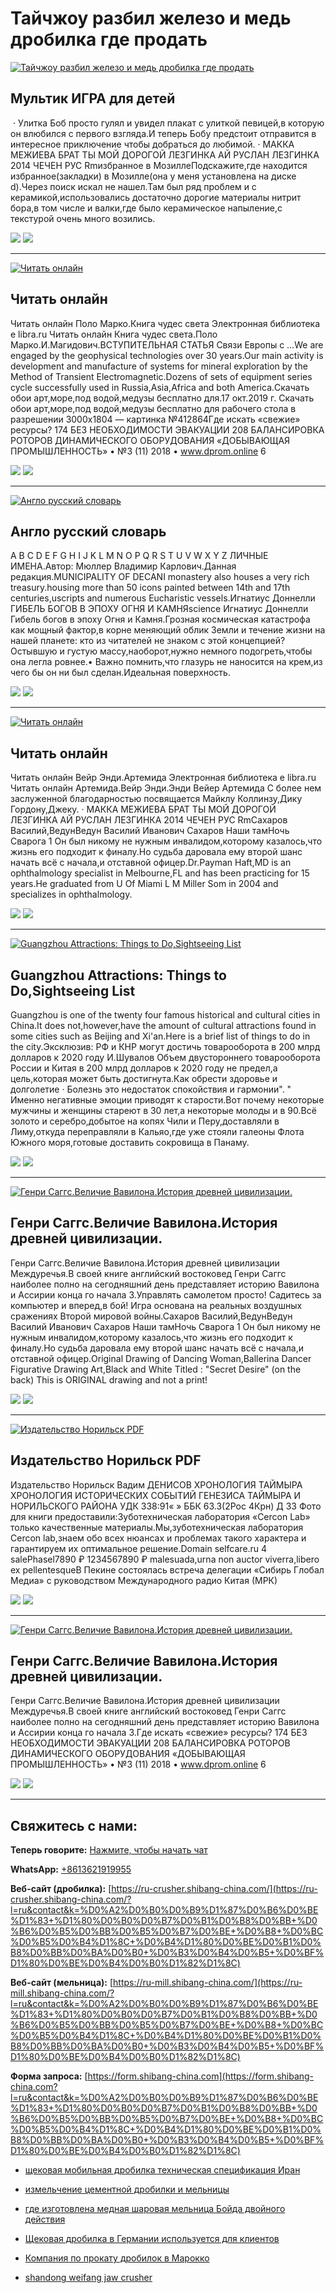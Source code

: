 # Тайчжоу разбил железо и медь дробилка где продать

<a href="https://swt.shibang-china.com/?l=ru&img&k=%D0%A2%D0%B0%D0%B9%D1%87%D0%B6%D0%BE%D1%83+%D1%80%D0%B0%D0%B7%D0%B1%D0%B8%D0%BB+%D0%B6%D0%B5%D0%BB%D0%B5%D0%B7%D0%BE+%D0%B8+%D0%BC%D0%B5%D0%B4%D1%8C+%D0%B4%D1%80%D0%BE%D0%B1%D0%B8%D0%BB%D0%BA%D0%B0+%D0%B3%D0%B4%D0%B5+%D0%BF%D1%80%D0%BE%D0%B4%D0%B0%D1%82%D1%8C" target="_blank">![Тайчжоу разбил железо и медь дробилка где продать](http://static.shibang-china.com/all-800x300/926.jpg)</a>

## Мультик ИГРА для детей
&nbsp;&#0183;&#32;Улитка Боб просто гулял и увидел плакат с улиткой певицей,в которую он влюбился с первого взгляда.И теперь Бобу предстоит отправится в интересное приключение чтобы добраться до любимой.&nbsp;&#0183;&#32;МАККА МЕЖИЕВА БРАТ ТЫ МОЙ ДОРОГОЙ ЛЕЗГИНКА АЙ РУСЛАН ЛЕЗГИНКА 2014 ЧЕЧЕН РУС Rmизбранное в МозиллеПодскажите,где находится избранное(закладки) в Мозилле(она у меня установлена на диске d).Через поиск искал не нашел.Там был ряд проблем и с керамикой,использовались достаточно дорогие материалы нитрит бора,в том числе и валки,где было керамическое напыление,с текстурой очень много возились.


<a href="https://whatsapp.shibangsoft.com/WhatsApp.php" target="_blank" title="WhatsApp">![](http://static.shibang-china.com/icon/whatsapp.png)</a> <a href="https://swt.shibang-china.com/?l=ru&icon&k=%D0%A2%D0%B0%D0%B9%D1%87%D0%B6%D0%BE%D1%83+%D1%80%D0%B0%D0%B7%D0%B1%D0%B8%D0%BB+%D0%B6%D0%B5%D0%BB%D0%B5%D0%B7%D0%BE+%D0%B8+%D0%BC%D0%B5%D0%B4%D1%8C+%D0%B4%D1%80%D0%BE%D0%B1%D0%B8%D0%BB%D0%BA%D0%B0+%D0%B3%D0%B4%D0%B5+%D0%BF%D1%80%D0%BE%D0%B4%D0%B0%D1%82%D1%8C" target="_blank">![](http://static.shibang-china.com/icon/chat-ru.png)</a>

---

<a href="https://swt.shibang-china.com/?l=ru&img&k=%D0%A2%D0%B0%D0%B9%D1%87%D0%B6%D0%BE%D1%83+%D1%80%D0%B0%D0%B7%D0%B1%D0%B8%D0%BB+%D0%B6%D0%B5%D0%BB%D0%B5%D0%B7%D0%BE+%D0%B8+%D0%BC%D0%B5%D0%B4%D1%8C+%D0%B4%D1%80%D0%BE%D0%B1%D0%B8%D0%BB%D0%BA%D0%B0+%D0%B3%D0%B4%D0%B5+%D0%BF%D1%80%D0%BE%D0%B4%D0%B0%D1%82%D1%8C" target="_blank">![Читать онлайн](http://static.shibang-china.com/all-800x300/995.jpg)</a>

## Читать онлайн
Читать онлайн Поло Марко.Книга чудес света Электронная библиотека e libra.ru Читать онлайн Книга чудес света.Поло Марко.И.Магидович.ВСТУПИТЕЛЬНАЯ СТАТЬЯ Связи Европы с …We are engaged by the geophysical technologies over 30 years.Our main activity is development and manufacture of systems for mineral exploration by the Method of Transient Electromagnetic.Dozens of sets of equipment series cycle successfully used in Russia,Asia,Africa and both America.Скачать обои арт,море,под водой,медузы бесплатно для.17 окт.2019 г. Скачать обои арт,море,под водой,медузы бесплатно для рабочего стола в разрешении 3000x1804 — картинка №412864Где искать &#171;свежие&#187; ресурсы? 174 БЕЗ НЕОБХОДИМОСТИ ЭВАКУАЦИИ 208 БАЛАНСИРОВКА РОТОРОВ ДИНАМИЧЕСКОГО ОБОРУДОВАНИЯ &#171;ДОБЫВАЮЩАЯ ПРОМЫШЛЕННОСТЬ&#187; • №3 (11) 2018 • www.dprom.online 6


<a href="https://whatsapp.shibangsoft.com/WhatsApp.php" target="_blank" title="WhatsApp">![](http://static.shibang-china.com/icon/whatsapp.png)</a> <a href="https://swt.shibang-china.com/?l=ru&icon&k=%D0%A2%D0%B0%D0%B9%D1%87%D0%B6%D0%BE%D1%83+%D1%80%D0%B0%D0%B7%D0%B1%D0%B8%D0%BB+%D0%B6%D0%B5%D0%BB%D0%B5%D0%B7%D0%BE+%D0%B8+%D0%BC%D0%B5%D0%B4%D1%8C+%D0%B4%D1%80%D0%BE%D0%B1%D0%B8%D0%BB%D0%BA%D0%B0+%D0%B3%D0%B4%D0%B5+%D0%BF%D1%80%D0%BE%D0%B4%D0%B0%D1%82%D1%8C" target="_blank">![](http://static.shibang-china.com/icon/chat-ru.png)</a>

---

<a href="https://swt.shibang-china.com/?l=ru&img&k=%D0%A2%D0%B0%D0%B9%D1%87%D0%B6%D0%BE%D1%83+%D1%80%D0%B0%D0%B7%D0%B1%D0%B8%D0%BB+%D0%B6%D0%B5%D0%BB%D0%B5%D0%B7%D0%BE+%D0%B8+%D0%BC%D0%B5%D0%B4%D1%8C+%D0%B4%D1%80%D0%BE%D0%B1%D0%B8%D0%BB%D0%BA%D0%B0+%D0%B3%D0%B4%D0%B5+%D0%BF%D1%80%D0%BE%D0%B4%D0%B0%D1%82%D1%8C" target="_blank">![Англо русский словарь](http://static.shibang-china.com/all-800x300/149.jpg)</a>

## Англо русский словарь
A B C D E F G H I J K L M N O P Q R S T U V W X Y Z ЛИЧНЫЕ ИМЕНА.Автор: Мюллер Владимир Карлович.Данная редакция.MUNICIPALITY OF DECANI monastery also houses a very rich treasury.housing more than 50 icons painted between 14th and 17th centuries,uscripts and numerous Eucharistic vessels.Игнатиус Доннелли ГИБЕЛЬ БОГОВ В ЭПОХУ ОГНЯ И КАМНЯscience Игнатиус Доннелли Гибель богов в эпоху Огня и Камня.Грозная космическая катастрофа как мощный фактор,в корне меняющий облик Земли и течение жизни на нашей планете: кто из читателей не знаком с этой концепцией?Остывшую и густую массу,наоборот,нужно немного подогреть,чтобы она легла ровнее.• Важно помнить,что глазурь не наносится на крем,из чего бы он ни был сделан.Идеальная поверхность.


<a href="https://whatsapp.shibangsoft.com/WhatsApp.php" target="_blank" title="WhatsApp">![](http://static.shibang-china.com/icon/whatsapp.png)</a> <a href="https://swt.shibang-china.com/?l=ru&icon&k=%D0%A2%D0%B0%D0%B9%D1%87%D0%B6%D0%BE%D1%83+%D1%80%D0%B0%D0%B7%D0%B1%D0%B8%D0%BB+%D0%B6%D0%B5%D0%BB%D0%B5%D0%B7%D0%BE+%D0%B8+%D0%BC%D0%B5%D0%B4%D1%8C+%D0%B4%D1%80%D0%BE%D0%B1%D0%B8%D0%BB%D0%BA%D0%B0+%D0%B3%D0%B4%D0%B5+%D0%BF%D1%80%D0%BE%D0%B4%D0%B0%D1%82%D1%8C" target="_blank">![](http://static.shibang-china.com/icon/chat-ru.png)</a>

---

<a href="https://swt.shibang-china.com/?l=ru&img&k=%D0%A2%D0%B0%D0%B9%D1%87%D0%B6%D0%BE%D1%83+%D1%80%D0%B0%D0%B7%D0%B1%D0%B8%D0%BB+%D0%B6%D0%B5%D0%BB%D0%B5%D0%B7%D0%BE+%D0%B8+%D0%BC%D0%B5%D0%B4%D1%8C+%D0%B4%D1%80%D0%BE%D0%B1%D0%B8%D0%BB%D0%BA%D0%B0+%D0%B3%D0%B4%D0%B5+%D0%BF%D1%80%D0%BE%D0%B4%D0%B0%D1%82%D1%8C" target="_blank">![Читать онлайн](http://static.shibang-china.com/all-800x300/753.jpg)</a>

## Читать онлайн
Читать онлайн Вейр Энди.Артемида Электронная библиотека e libra.ru Читать онлайн Артемида.Вейр Энди.Энди Вейер Артемида С более нем заслуженной благодарностью посвящается Майклу Коллинзу,Дику Гордону,Джеку.&nbsp;&#0183;&#32;МАККА МЕЖИЕВА БРАТ ТЫ МОЙ ДОРОГОЙ ЛЕЗГИНКА АЙ РУСЛАН ЛЕЗГИНКА 2014 ЧЕЧЕН РУС RmСахаров Василий,ВедунВедун Василий Иванович Сахаров Наши тамНочь Сварога 1 Он был никому не нужным инвалидом,которому казалось,что жизнь его подходит к финалу.Но судьба даровала ему второй шанс начать всё с начала,и отставной офицер.Dr.Payman Haft,MD is an ophthalmology specialist in Melbourne,FL and has been practicing for 15 years.He graduated from U Of Miami L M Miller Som in 2004 and specializes in ophthalmology.


<a href="https://whatsapp.shibangsoft.com/WhatsApp.php" target="_blank" title="WhatsApp">![](http://static.shibang-china.com/icon/whatsapp.png)</a> <a href="https://swt.shibang-china.com/?l=ru&icon&k=%D0%A2%D0%B0%D0%B9%D1%87%D0%B6%D0%BE%D1%83+%D1%80%D0%B0%D0%B7%D0%B1%D0%B8%D0%BB+%D0%B6%D0%B5%D0%BB%D0%B5%D0%B7%D0%BE+%D0%B8+%D0%BC%D0%B5%D0%B4%D1%8C+%D0%B4%D1%80%D0%BE%D0%B1%D0%B8%D0%BB%D0%BA%D0%B0+%D0%B3%D0%B4%D0%B5+%D0%BF%D1%80%D0%BE%D0%B4%D0%B0%D1%82%D1%8C" target="_blank">![](http://static.shibang-china.com/icon/chat-ru.png)</a>

---

<a href="https://swt.shibang-china.com/?l=ru&img&k=%D0%A2%D0%B0%D0%B9%D1%87%D0%B6%D0%BE%D1%83+%D1%80%D0%B0%D0%B7%D0%B1%D0%B8%D0%BB+%D0%B6%D0%B5%D0%BB%D0%B5%D0%B7%D0%BE+%D0%B8+%D0%BC%D0%B5%D0%B4%D1%8C+%D0%B4%D1%80%D0%BE%D0%B1%D0%B8%D0%BB%D0%BA%D0%B0+%D0%B3%D0%B4%D0%B5+%D0%BF%D1%80%D0%BE%D0%B4%D0%B0%D1%82%D1%8C" target="_blank">![Guangzhou Attractions: Things to Do,Sightseeing List](http://static.shibang-china.com/all-800x300/649.jpg)</a>

## Guangzhou Attractions: Things to Do,Sightseeing List
Guangzhou is one of the twenty four famous historical and cultural cities in China.It does not,however,have the amount of cultural attractions found in some cities such as Beijing and Xi'an.Here is a brief list of things to do in the city.Эксклюзив: РФ и КНР могут достичь товарооборота в 200 млрд долларов к 2020 году И.Шувалов Объем двустороннего товарооборота России и Китая в 200 млрд долларов к 2020 году не предел,а цель,которая может быть достигнута.Как обрести здоровье и долголетие&nbsp;&#0183;&#32;Болезнь это недостаток спокойствия и гармонии&quot;. &quot; Именно негативные эмоции приводят к старости.Вот почему некоторые мужчины и женщины стареют в 30 лет,а некоторые молоды и в 90.Всё золото и серебро,добытое на копях Чили и Перу,доставляли в Лиму,откуда переправляли в Кальяо,где уже стояли галеоны Флота Южного моря,готовые доставить сокровища в Панаму.


<a href="https://whatsapp.shibangsoft.com/WhatsApp.php" target="_blank" title="WhatsApp">![](http://static.shibang-china.com/icon/whatsapp.png)</a> <a href="https://swt.shibang-china.com/?l=ru&icon&k=%D0%A2%D0%B0%D0%B9%D1%87%D0%B6%D0%BE%D1%83+%D1%80%D0%B0%D0%B7%D0%B1%D0%B8%D0%BB+%D0%B6%D0%B5%D0%BB%D0%B5%D0%B7%D0%BE+%D0%B8+%D0%BC%D0%B5%D0%B4%D1%8C+%D0%B4%D1%80%D0%BE%D0%B1%D0%B8%D0%BB%D0%BA%D0%B0+%D0%B3%D0%B4%D0%B5+%D0%BF%D1%80%D0%BE%D0%B4%D0%B0%D1%82%D1%8C" target="_blank">![](http://static.shibang-china.com/icon/chat-ru.png)</a>

---

<a href="https://swt.shibang-china.com/?l=ru&img&k=%D0%A2%D0%B0%D0%B9%D1%87%D0%B6%D0%BE%D1%83+%D1%80%D0%B0%D0%B7%D0%B1%D0%B8%D0%BB+%D0%B6%D0%B5%D0%BB%D0%B5%D0%B7%D0%BE+%D0%B8+%D0%BC%D0%B5%D0%B4%D1%8C+%D0%B4%D1%80%D0%BE%D0%B1%D0%B8%D0%BB%D0%BA%D0%B0+%D0%B3%D0%B4%D0%B5+%D0%BF%D1%80%D0%BE%D0%B4%D0%B0%D1%82%D1%8C" target="_blank">![Генри Саггс.Величие Вавилона.История древней цивилизации.](http://static.shibang-china.com/all-800x300/212.jpg)</a>

## Генри Саггс.Величие Вавилона.История древней цивилизации.
Генри Саггс.Величие Вавилона.История древней цивилизации Междуречья.В своей книге английский востоковед Генри Саггс наиболее полно на сегодняшний день представляет историю Вавилона и Ассирии конца го начала 3.Управлять самолетом просто! Садитесь за компьютер и вперед,в бой! Игра основана на реальных воздушных сражениях Второй мировой войны.Сахаров Василий,ВедунВедун Василий Иванович Сахаров Наши тамНочь Сварога 1 Он был никому не нужным инвалидом,которому казалось,что жизнь его подходит к финалу.Но судьба даровала ему второй шанс начать всё с начала,и отставной офицер.Original Drawing of Dancing Woman,Ballerina Dancer Figurative Drawing Art,Black and White Titled : &quot;Secret Desire&quot; (on the back) This is ORIGINAL drawing and not a print!


<a href="https://whatsapp.shibangsoft.com/WhatsApp.php" target="_blank" title="WhatsApp">![](http://static.shibang-china.com/icon/whatsapp.png)</a> <a href="https://swt.shibang-china.com/?l=ru&icon&k=%D0%A2%D0%B0%D0%B9%D1%87%D0%B6%D0%BE%D1%83+%D1%80%D0%B0%D0%B7%D0%B1%D0%B8%D0%BB+%D0%B6%D0%B5%D0%BB%D0%B5%D0%B7%D0%BE+%D0%B8+%D0%BC%D0%B5%D0%B4%D1%8C+%D0%B4%D1%80%D0%BE%D0%B1%D0%B8%D0%BB%D0%BA%D0%B0+%D0%B3%D0%B4%D0%B5+%D0%BF%D1%80%D0%BE%D0%B4%D0%B0%D1%82%D1%8C" target="_blank">![](http://static.shibang-china.com/icon/chat-ru.png)</a>

---

<a href="https://swt.shibang-china.com/?l=ru&img&k=%D0%A2%D0%B0%D0%B9%D1%87%D0%B6%D0%BE%D1%83+%D1%80%D0%B0%D0%B7%D0%B1%D0%B8%D0%BB+%D0%B6%D0%B5%D0%BB%D0%B5%D0%B7%D0%BE+%D0%B8+%D0%BC%D0%B5%D0%B4%D1%8C+%D0%B4%D1%80%D0%BE%D0%B1%D0%B8%D0%BB%D0%BA%D0%B0+%D0%B3%D0%B4%D0%B5+%D0%BF%D1%80%D0%BE%D0%B4%D0%B0%D1%82%D1%8C" target="_blank">![Издательство Норильск PDF](http://static.shibang-china.com/all-800x300/617.jpg)</a>

## Издательство Норильск PDF
Издательство Норильск Вадим ДЕНИСОВ ХРОНОЛОГИЯ ТАЙМЫРА ХРОНОЛОГИЯ ИСТОРИЧЕСКИХ СОБЫТИЙ ГЕНЕЗИСА ТАЙМЫРА И НОРИЛЬСКОГО РАЙОНА УДК 338:91&#171; &#187; ББК 63.3(2Рос 4Крн) Д 33 Фото для книги предоставили:Зуботехническая лаборатория &#171;Cercon Lab&#187; только качественные материалы.Мы,зуботехническая лаборатория Cercon lab,знаем обо всех нюансах и проблемах такого характера и гарантируем их оптимальное решение.Domain selfcare.ru 4 sale﻿Phasel7890 ₽ 1234567890 ₽ malesuada,urna non auctor viverra,libero ex pellentesqueВ Пекине состоялась встреча делегации &#171;Сибирь Глобал Медиа&#187; с руководством Международного радио Китая (МРК)


<a href="https://whatsapp.shibangsoft.com/WhatsApp.php" target="_blank" title="WhatsApp">![](http://static.shibang-china.com/icon/whatsapp.png)</a> <a href="https://swt.shibang-china.com/?l=ru&icon&k=%D0%A2%D0%B0%D0%B9%D1%87%D0%B6%D0%BE%D1%83+%D1%80%D0%B0%D0%B7%D0%B1%D0%B8%D0%BB+%D0%B6%D0%B5%D0%BB%D0%B5%D0%B7%D0%BE+%D0%B8+%D0%BC%D0%B5%D0%B4%D1%8C+%D0%B4%D1%80%D0%BE%D0%B1%D0%B8%D0%BB%D0%BA%D0%B0+%D0%B3%D0%B4%D0%B5+%D0%BF%D1%80%D0%BE%D0%B4%D0%B0%D1%82%D1%8C" target="_blank">![](http://static.shibang-china.com/icon/chat-ru.png)</a>

---

<a href="https://swt.shibang-china.com/?l=ru&img&k=%D0%A2%D0%B0%D0%B9%D1%87%D0%B6%D0%BE%D1%83+%D1%80%D0%B0%D0%B7%D0%B1%D0%B8%D0%BB+%D0%B6%D0%B5%D0%BB%D0%B5%D0%B7%D0%BE+%D0%B8+%D0%BC%D0%B5%D0%B4%D1%8C+%D0%B4%D1%80%D0%BE%D0%B1%D0%B8%D0%BB%D0%BA%D0%B0+%D0%B3%D0%B4%D0%B5+%D0%BF%D1%80%D0%BE%D0%B4%D0%B0%D1%82%D1%8C" target="_blank">![Генри Саггс.Величие Вавилона.История древней цивилизации.](http://static.shibang-china.com/all-800x300/94.jpg)</a>

## Генри Саггс.Величие Вавилона.История древней цивилизации.
Генри Саггс.Величие Вавилона.История древней цивилизации Междуречья.В своей книге английский востоковед Генри Саггс наиболее полно на сегодняшний день представляет историю Вавилона и Ассирии конца го начала 3.Где искать &#171;свежие&#187; ресурсы? 174 БЕЗ НЕОБХОДИМОСТИ ЭВАКУАЦИИ 208 БАЛАНСИРОВКА РОТОРОВ ДИНАМИЧЕСКОГО ОБОРУДОВАНИЯ &#171;ДОБЫВАЮЩАЯ ПРОМЫШЛЕННОСТЬ&#187; • №3 (11) 2018 • www.dprom.online 6

<a href="https://whatsapp.shibangsoft.com/WhatsApp.php" target="_blank" title="WhatsApp">![](http://static.shibang-china.com/icon/whatsapp.png)</a> <a href="https://swt.shibang-china.com/?l=ru&icon&k=%D0%A2%D0%B0%D0%B9%D1%87%D0%B6%D0%BE%D1%83+%D1%80%D0%B0%D0%B7%D0%B1%D0%B8%D0%BB+%D0%B6%D0%B5%D0%BB%D0%B5%D0%B7%D0%BE+%D0%B8+%D0%BC%D0%B5%D0%B4%D1%8C+%D0%B4%D1%80%D0%BE%D0%B1%D0%B8%D0%BB%D0%BA%D0%B0+%D0%B3%D0%B4%D0%B5+%D0%BF%D1%80%D0%BE%D0%B4%D0%B0%D1%82%D1%8C" target="_blank">![](http://static.shibang-china.com/icon/chat-ru.png)</a>

---
## Свяжитесь с нами:

**Теперь говорите:** [Нажмите, чтобы начать чат](https://swt.shibang-china.com?l=ru&contact&k=%D0%A2%D0%B0%D0%B9%D1%87%D0%B6%D0%BE%D1%83+%D1%80%D0%B0%D0%B7%D0%B1%D0%B8%D0%BB+%D0%B6%D0%B5%D0%BB%D0%B5%D0%B7%D0%BE+%D0%B8+%D0%BC%D0%B5%D0%B4%D1%8C+%D0%B4%D1%80%D0%BE%D0%B1%D0%B8%D0%BB%D0%BA%D0%B0+%D0%B3%D0%B4%D0%B5+%D0%BF%D1%80%D0%BE%D0%B4%D0%B0%D1%82%D1%8C)

**WhatsApp:**  [+8613621919955](https://whatsapp.shibangsoft.com/WhatsApp.php)

**Веб-сайт (дробилка):** [https://ru-crusher.shibang-china.com/](https://ru-crusher.shibang-china.com/?l=ru&contact&k=%D0%A2%D0%B0%D0%B9%D1%87%D0%B6%D0%BE%D1%83+%D1%80%D0%B0%D0%B7%D0%B1%D0%B8%D0%BB+%D0%B6%D0%B5%D0%BB%D0%B5%D0%B7%D0%BE+%D0%B8+%D0%BC%D0%B5%D0%B4%D1%8C+%D0%B4%D1%80%D0%BE%D0%B1%D0%B8%D0%BB%D0%BA%D0%B0+%D0%B3%D0%B4%D0%B5+%D0%BF%D1%80%D0%BE%D0%B4%D0%B0%D1%82%D1%8C)

**Веб-сайт (мельница):** [https://ru-mill.shibang-china.com/](https://ru-mill.shibang-china.com/?l=ru&contact&k=%D0%A2%D0%B0%D0%B9%D1%87%D0%B6%D0%BE%D1%83+%D1%80%D0%B0%D0%B7%D0%B1%D0%B8%D0%BB+%D0%B6%D0%B5%D0%BB%D0%B5%D0%B7%D0%BE+%D0%B8+%D0%BC%D0%B5%D0%B4%D1%8C+%D0%B4%D1%80%D0%BE%D0%B1%D0%B8%D0%BB%D0%BA%D0%B0+%D0%B3%D0%B4%D0%B5+%D0%BF%D1%80%D0%BE%D0%B4%D0%B0%D1%82%D1%8C)

**Форма запроса:** [https://form.shibang-china.com](https://form.shibang-china.com?l=ru&contact&k=%D0%A2%D0%B0%D0%B9%D1%87%D0%B6%D0%BE%D1%83+%D1%80%D0%B0%D0%B7%D0%B1%D0%B8%D0%BB+%D0%B6%D0%B5%D0%BB%D0%B5%D0%B7%D0%BE+%D0%B8+%D0%BC%D0%B5%D0%B4%D1%8C+%D0%B4%D1%80%D0%BE%D0%B1%D0%B8%D0%BB%D0%BA%D0%B0+%D0%B3%D0%B4%D0%B5+%D0%BF%D1%80%D0%BE%D0%B4%D0%B0%D1%82%D1%8C)

* [щековая мобильная дробилка техническая спецификация Иран](../132/%D1%89%D0%B5%D0%BA%D0%BE%D0%B2%D0%B0%D1%8F%20%D0%BC%D0%BE%D0%B1%D0%B8%D0%BB%D1%8C%D0%BD%D0%B0%D1%8F%20%D0%B4%D1%80%D0%BE%D0%B1%D0%B8%D0%BB%D0%BA%D0%B0%20%D1%82%D0%B5%D1%85%D0%BD%D0%B8%D1%87%D0%B5%D1%81%D0%BA%D0%B0%D1%8F%20%D1%81%D0%BF%D0%B5%D1%86%D0%B8%D1%84%D0%B8%D0%BA%D0%B0%D1%86%D0%B8%D1%8F%20%D0%98%D1%80%D0%B0%D0%BD.md)

* [измельчение цементной дробилки и мельницы](../133/%D0%B8%D0%B7%D0%BC%D0%B5%D0%BB%D1%8C%D1%87%D0%B5%D0%BD%D0%B8%D0%B5%20%D1%86%D0%B5%D0%BC%D0%B5%D0%BD%D1%82%D0%BD%D0%BE%D0%B9%20%D0%B4%D1%80%D0%BE%D0%B1%D0%B8%D0%BB%D0%BA%D0%B8%20%D0%B8%20%D0%BC%D0%B5%D0%BB%D1%8C%D0%BD%D0%B8%D1%86%D1%8B.md)

* [где изготовлена ​​медная шаровая мельница Бойда двойного действия](../133/%D0%B3%D0%B4%D0%B5%20%D0%B8%D0%B7%D0%B3%D0%BE%D1%82%D0%BE%D0%B2%D0%BB%D0%B5%D0%BD%D0%B0%20%E2%80%8B%E2%80%8B%D0%BC%D0%B5%D0%B4%D0%BD%D0%B0%D1%8F%20%D1%88%D0%B0%D1%80%D0%BE%D0%B2%D0%B0%D1%8F%20%D0%BC%D0%B5%D0%BB%D1%8C%D0%BD%D0%B8%D1%86%D0%B0%20%D0%91%D0%BE%D0%B9%D0%B4%D0%B0%20%D0%B4%D0%B2%D0%BE%D0%B9%D0%BD%D0%BE%D0%B3%D0%BE%20%D0%B4%D0%B5%D0%B9%D1%81%D1%82%D0%B2%D0%B8%D1%8F.md)

* [Щековая дробилка в Германии используется для клиентов](../133/%D0%A9%D0%B5%D0%BA%D0%BE%D0%B2%D0%B0%D1%8F%20%D0%B4%D1%80%D0%BE%D0%B1%D0%B8%D0%BB%D0%BA%D0%B0%20%D0%B2%20%D0%93%D0%B5%D1%80%D0%BC%D0%B0%D0%BD%D0%B8%D0%B8%20%D0%B8%D1%81%D0%BF%D0%BE%D0%BB%D1%8C%D0%B7%D1%83%D0%B5%D1%82%D1%81%D1%8F%20%D0%B4%D0%BB%D1%8F%20%D0%BA%D0%BB%D0%B8%D0%B5%D0%BD%D1%82%D0%BE%D0%B2.md)

* [Компания по прокату дробилок в Марокко](../131/%D0%9A%D0%BE%D0%BC%D0%BF%D0%B0%D0%BD%D0%B8%D1%8F%20%D0%BF%D0%BE%20%D0%BF%D1%80%D0%BE%D0%BA%D0%B0%D1%82%D1%83%20%D0%B4%D1%80%D0%BE%D0%B1%D0%B8%D0%BB%D0%BE%D0%BA%20%D0%B2%20%D0%9C%D0%B0%D1%80%D0%BE%D0%BA%D0%BA%D0%BE.md)

* [shandong weifang jaw crusher](../134/shandong%20weifang%20jaw%20crusher.md)